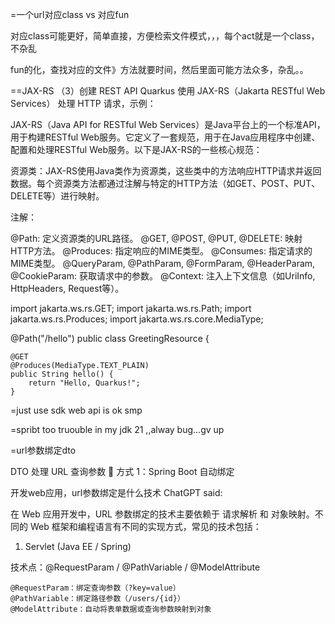 

=一个url对应class  vs 对应fun 

对应class可能更好，简单直接，方便检索文件模式，，，每个act就是一个class，不杂乱

fun的化，查找对应的文件》方法就要时间，然后里面可能方法众多，杂乱。。

==JAX-RS
（3）创建 REST API
Quarkus 使用 JAX-RS（Jakarta RESTful Web Services） 处理 HTTP 请求，示例：


JAX-RS（Java API for RESTful Web Services）是Java平台上的一个标准API，用于构建RESTful Web服务。它定义了一套规范，用于在Java应用程序中创建、配置和处理RESTful Web服务。以下是JAX-RS的一些核心规范：

资源类：JAX-RS使用Java类作为资源类，这些类中的方法响应HTTP请求并返回数据。每个资源类方法都通过注解与特定的HTTP方法（如GET、POST、PUT、DELETE等）进行映射。

注解：

@Path: 定义资源类的URL路径。
@GET, @POST, @PUT, @DELETE: 映射HTTP方法。
@Produces: 指定响应的MIME类型。
@Consumes: 指定请求的MIME类型。
@QueryParam, @PathParam, @FormParam, @HeaderParam, @CookieParam: 获取请求中的参数。
@Context: 注入上下文信息（如UriInfo, HttpHeaders, Request等）。


import jakarta.ws.rs.GET;
import jakarta.ws.rs.Path;
import jakarta.ws.rs.Produces;
import jakarta.ws.rs.core.MediaType;

@Path("/hello")
public class GreetingResource {

    @GET
    @Produces(MediaType.TEXT_PLAIN)
    public String hello() {
        return "Hello, Quarkus!";
    }




=just use sdk web api is ok smp

=spribt too truouble
in my jdk 21 ,,alway bug...gv up

=url参数绑定dto


DTO 处理 URL 查询参数
📌 方式 1：Spring Boot 自动绑定


开发web应用，url参数绑定是什么技术
ChatGPT said:

在 Web 应用开发中，URL 参数绑定的技术主要依赖于 请求解析 和 对象映射。不同的 Web 框架和编程语言有不同的实现方式，常见的技术包括：
1. Servlet (Java EE / Spring)

技术点：@RequestParam / @PathVariable / @ModelAttribute

    @RequestParam：绑定查询参数（?key=value）
    @PathVariable：绑定路径参数（/users/{id}）
    @ModelAttribute：自动将表单数据或查询参数映射到对象

